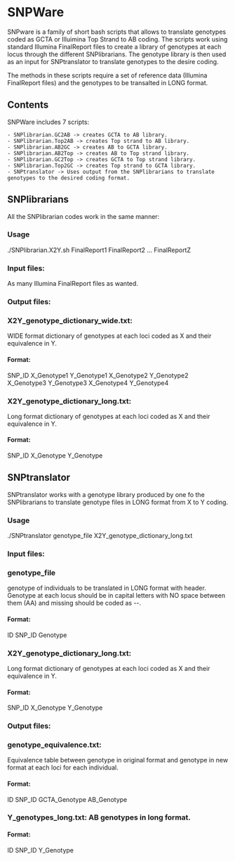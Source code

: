# SNPWare
SNPware is a family of short bash scripts that allows to translate genotypes coded as GCTA or Illuimina Top Strand to AB coding. The scripts work using standard Illumina FinalReport files to create a library of genotypes at each locus through the different SNPlibrarians. The genotype library is then used as an input for SNPtranslator to translate genotypes to the desire coding.

The methods in these scripts require a set of reference data (Illumina FinalReport files) and the genotypes to be transalted in LONG format.

## Contents
SNPWare includes 7 scripts:
```
- SNPlibrarian.GC2AB -> creates GCTA to AB library.
- SNPlibrarian.Top2AB -> creates Top strand to AB library.
- SNPlibrarian.AB2GC -> creates AB to GCTA library.
- SNPlibrarian.AB2Top -> creates AB to Top strand library.
- SNPlibrarian.GC2Top -> creates GCTA to Top strand library.
- SNPlibrarian.Top2GC -> creates Top strand to GCTA library.
- SNPtranslator -> Uses output from the SNPlibrarians to translate genotypes to the desired coding format.
```
## SNPlibrarians
All the SNPlibrarian codes work in the same manner:

### Usage
./SNPlibrarian.X2Y.sh FinalReport1 FinalReport2 ... FinalReportZ

### Input files:
As many Illumina FinalReport files as wanted.

### Output files:
### X2Y_genotype_dictionary_wide.txt: 
WIDE format dictionary of genotypes at each loci coded as X and their equivalence in Y.
#### Format: 
SNP_ID	X_Genotype1	Y_Genotype1		X_Genotype2	Y_Genotype2		X_Genotype3	Y_Genotype3		X_Genotype4	Y_Genotype4

### X2Y_genotype_dictionary_long.txt: 
Long format dictionary of genotypes at each loci coded as X and their equivalence in Y.
#### Format:
SNP_ID   X_Genotype	 Y_Genotype


## SNPtranslator
SNPtranslator works with a genotype library produced by one fo the SNPlibrarians to translate genotype files in LONG format from X to Y coding.
### Usage
./SNPtranslator genotype_file X2Y_genotype_dictionary_long.txt

### Input files:

 ### genotype_file
 genotype of individuals to be translated in LONG format with header. Genotype at each locus should be in capital letters with NO space between them (AA) and missing should be coded as --.
#### Format:  
ID	SNP_ID	Genotype

### X2Y_genotype_dictionary_long.txt: 
Long format dictionary of genotypes at each loci coded as X and their equivalence in Y.
#### Format:
SNP_ID   X_Genotype	 Y_Genotype

### Output files:

###	genotype_equivalence.txt: 
Equivalence table between genotype in original format and genotype in new format at each loci for each individual.
#### Format: 
ID	SNP_ID	GCTA_Genotype	AB_Genotype

###	Y_genotypes_long.txt: AB genotypes in long format.
#### Format:
ID	SNP_ID	Y_Genotype
